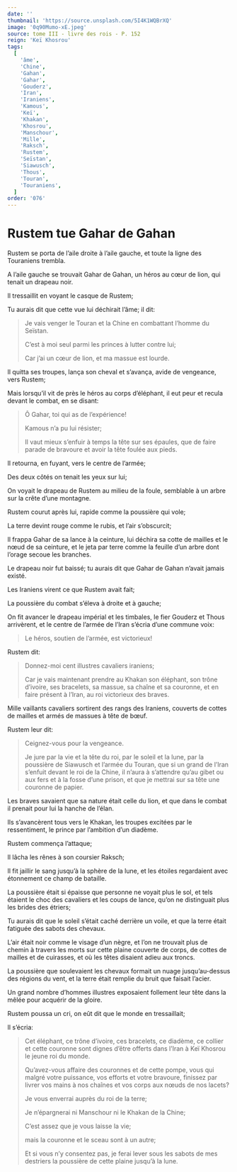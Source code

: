 ```yaml
---
date: ''
thumbnail: 'https://source.unsplash.com/5I4K1WQBrXQ'
image: '0q90Mumo-xE.jpeg'
source: tome III - livre des rois - P. 152
reign: 'Keï Khosrou'
tags:
  [
    'âme',
    'Chine',
    'Gahan',
    'Gahar',
    'Gouderz',
    'Iran',
    'Iraniens',
    'Kamous',
    'Keï',
    'Khakan',
    'Khosrou',
    'Manschour',
    'Mille',
    'Raksch',
    'Rustem',
    'Seïstan',
    'Siawusch',
    'Thous',
    'Touran',
    'Touraniens',
  ]
order: '076'
---
```


# Rustem tue Gahar de Gahan

Rustem se porta de l’aile droite à l’aile gauche, et toute la ligne des Touraniens trembla.

A l’aile gauche se trouvait Gahar de Gahan, un héros au cœur de lion, qui tenait un drapeau noir.

Il tressaillit en voyant le casque de Rustem;

Tu aurais dit que cette vue lui déchirait l’âme; il dit:

> Je vais venger le Touran et la Chine en combattant l’homme du Seïstan.
>
> C’est à moi seul parmi les princes à lutter contre lui;
>
> Car j’ai un cœur de lion, et ma massue est lourde.

Il quitta ses troupes, lança son cheval et s’avança, avide de vengeance, vers Rustem;

Mais lorsqu’il vit de près le héros au corps d’éléphant, il eut peur et recula devant le combat, en se disant:

> Ô Gahar, toi qui as de l’expérience!
>
> Kamous n’a pu lui résister;
>
> Il vaut mieux s’enfuir à temps la tête sur ses épaules, que de faire parade de bravoure et avoir la tête foulée aux pieds.

Il retourna, en fuyant, vers le centre de l’armée;

Des deux côtés on tenait les yeux sur lui;

On voyait le drapeau de Rustem au milieu de la foule, semblable à un arbre sur la crête d’une montagne.

Rustem courut après lui, rapide comme la poussière qui vole;

La terre devint rouge comme le rubis, et l’air s’obscurcit;

Il frappa Gahar de sa lance à la ceinture, lui déchira sa cotte de mailles et le nœud de sa ceinture, et le jeta par terre comme la feuille d’un arbre dont l’orage secoue les branches.

Le drapeau noir fut baissé; tu aurais dit que Gahar de Gahan n’avait jamais existé.

Les Iraniens virent ce que Rustem avait fait;

La poussière du combat s’éleva à droite et à gauche;

On fit avancer le drapeau impérial et les timbales, le fier Gouderz et Thous arrivèrent, et le centre de l’armée de l’Iran s’écria d’une commune voix:

> Le héros, soutien de l’armée, est victorieux!

Rustem dit:

> Donnez-moi cent illustres cavaliers iraniens;
>
> Car je vais maintenant prendre au Khakan son éléphant, son trône d’ivoire, ses bracelets, sa massue, sa chaîne et sa couronne, et en faire présent à l’Iran, au roi victorieux des braves.

Mille vaillants cavaliers sortirent des rangs des Iraniens, couverts de cottes de mailles et armés de massues à tête de bœuf.

Rustem leur dit:

> Ceignez-vous pour la vengeance.
>
> Je jure par la vie et la tête du roi, par le soleil et la lune, par la poussière de Siawusch et l’armée du Touran, que si un grand de l’Iran s’enfuit devant le roi de la Chine, il n’aura à s’attendre qu’au gibet ou aux fers et à la fosse d’une prison, et que je mettrai sur sa tête une couronne de papier.

Les braves savaient que sa nature était celle du lion, et que dans le combat il prenait pour lui la hanche de l’élan.

Ils s’avancèrent tous vers le Khakan, les troupes excitées par le ressentiment, le prince par l’ambition d’un diadème.

Rustem commença l’attaque;

Il lâcha les rênes à son coursier Raksch;

Il fit jaillir le sang jusqu’à la sphère de la lune, et les étoiles regardaient avec étonnement ce champ de bataille.

La poussière était si épaisse que personne ne voyait plus le sol, et tels étaient le choc des cavaliers et les coups de lance, qu’on ne distinguait plus les brides des étriers;

Tu aurais dit que le soleil s’était caché derrière un voile, et que la terre était fatiguée des sabots des chevaux.

L’air était noir comme le visage d’un nègre, et l’on ne trouvait plus de chemin à travers les morts sur cette plaine couverte de corps, de cottes de mailles et de cuirasses, et où les têtes disaient adieu aux troncs.

La poussière que soulevaient les chevaux formait un nuage jusqu’au-dessus des régions du vent, et la terre était remplie du bruit que faisait l’acier.

Un grand nombre d’hommes illustres exposaient follement leur tête dans la mêlée pour acquérir de la gloire.

Rustem poussa un cri, on eût dit que le monde en tressaillait;

Il s’écria:

> Cet éléphant, ce trône d’ivoire, ces bracelets, ce diadème, ce collier et cette couronne sont dignes d’être offerts dans l’Iran à Keï Khosrou le jeune roi du monde.
>
> Qu’avez-vous affaire des couronnes et de cette pompe, vous qui malgré votre puissance, vos efforts et votre bravoure, finissez par livrer vos mains à nos chaînes et vos corps aux nœuds de nos lacets?
>
> Je vous enverrai auprès du roi de la terre;
>
> Je n’épargnerai ni Manschour ni le Khakan de la Chine;
>
> C’est assez que je vous laisse la vie;
>
> mais la couronne et le sceau sont à un autre;
>
> Et si vous n’y consentez pas, je ferai lever sous les sabots de mes destriers la poussière de cette plaine jusqu’à la lune.
